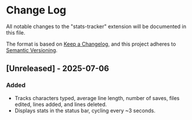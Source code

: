 # Change Log

All notable changes to the "stats-tracker" extension will be documented in this file.

The format is based on [Keep a Changelog](https://keepachangelog.com/en/1.1.0/),
and this project adheres to [Semantic Versioning](https://semver.org/spec/v2.0.0.html).

## [Unreleased] - 2025-07-06

### Added
- Tracks characters typed, average line length, number of saves, files edited, lines added, and lines deleted.
- Displays stats in the status bar, cycling every ~3 seconds.